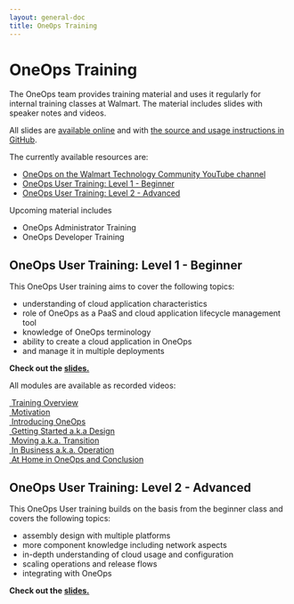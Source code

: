 ```yaml
---
layout: general-doc
title: OneOps Training
---
```


# OneOps Training

The OneOps team provides training material and uses it regularly for internal
training classes at Walmart. The material includes slides with speaker notes
and videos.

All slides are [available online](/oneops-training/) and with 
[the source and usage instructions in GitHub](http://github.com/oneops/oneops-training).

The currently available resources are:

* [OneOps on the Walmart Technology Community YouTube channel](https://www.youtube.com/playlist?list=PLjDnb0653uBDMBpTBoLVkVtGIDO-P8e3U) 
* [OneOps User Training: Level 1 - Beginner](#oneops-user-training-level-1---beginner)
* [OneOps User Training: Level 2 - Advanced](#oneops-user-training-level-2---advanced)

Upcoming material includes

* OneOps Administrator Training
* OneOps Developer Training


## OneOps User Training: Level 1 - Beginner

This OneOps User training aims to cover the following topics:

- understanding of cloud application characteristics
- role of OneOps as a PaaS and cloud application lifecycle management tool
- knowledge of OneOps terminology
- ability to create a cloud application in OneOps
- and manage it in multiple deployments

__Check out the [slides.](/oneops-training/user-1-beginner.html)__

All modules are available as recorded videos:

<a href="https://youtu.be/W2ND3QMIzZ0" target="_blank"><i class="fa fa-video-camera"></i>&nbsp;Training Overview</a><br>
<a href="https://youtu.be/ct0lcoq5haQ" target="_blank"><i class="fa fa-video-camera"></i>&nbsp;Motivation</a><br>
<a href="https://youtu.be/u99Q0u8BTqw" target="_blank"><i class="fa fa-video-camera"></i>&nbsp;Introducing OneOps</a><br>
<a href="https://youtu.be/lTXpwa-yC8k" target="_blank"><i class="fa fa-video-camera"></i>&nbsp;Getting Started a.k.a Design</a><br>
<a href="https://youtu.be/7d4hBVSMZfY" target="_blank"><i class="fa fa-video-camera"></i>&nbsp;Moving a.k.a. Transition</a><br>
<a href="https://youtu.be/TpnFxUA1VxQ" target="_blank"><i class="fa fa-video-camera"></i>&nbsp;In Business a.k.a. Operation</a><br>
<a href="https://youtu.be/7bGN4Vxh0_E" target="_blank"><i class="fa fa-video-camera"></i>&nbsp;At Home in OneOps and Conclusion</a><br>


## OneOps User Training: Level 2 - Advanced

This OneOps User training builds on the basis from the beginner class and
covers the following topics:

- assembly design with multiple platforms
- more component knowledge including network aspects
- in-depth understanding of cloud usage and configuration
- scaling operations and release flows
- integrating with OneOps

__Check out the [slides.](/oneops-training/user-2-advanced.html)__
